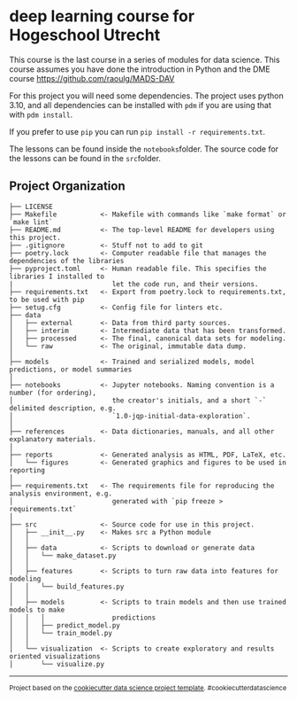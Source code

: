deep learning course for Hogeschool Utrecht
==============================

This course is the last course in a series of modules for data science.
This course assumes you have done the introduction in Python and the DME course https://github.com/raoulg/MADS-DAV

For this project you will need some dependencies.
The project uses python 3.10, and all dependencies can be installed with `pdm` if you are using that with `pdm install`.

If you prefer to use `pip` you can run `pip install -r requirements.txt`.

The lessons can be found inside the `notebooks`folder.
The source code for the lessons can be found in the `src`folder.


Project Organization
------------

    ├── LICENSE
    ├── Makefile           <- Makefile with commands like `make format` or `make lint`
    ├── README.md          <- The top-level README for developers using this project.
    ├── .gitignore         <- Stuff not to add to git
    ├── poetry.lock        <- Computer readable file that manages the dependencies of the libraries
    ├── pyproject.toml     <- Human readable file. This specifies the libraries I installed to
    |                         let the code run, and their versions.
    ├── requirements.txt   <- Export from poetry.lock to requirements.txt, to be used with pip
    ├── setug.cfg          <- Config file for linters etc.
    ├── data
    │   ├── external       <- Data from third party sources.
    │   ├── interim        <- Intermediate data that has been transformed.
    │   ├── processed      <- The final, canonical data sets for modeling.
    │   └── raw            <- The original, immutable data dump.
    │
    ├── models             <- Trained and serialized models, model predictions, or model summaries
    │
    ├── notebooks          <- Jupyter notebooks. Naming convention is a number (for ordering),
    │                         the creator's initials, and a short `-` delimited description, e.g.
    │                         `1.0-jqp-initial-data-exploration`.
    │
    ├── references         <- Data dictionaries, manuals, and all other explanatory materials.
    │
    ├── reports            <- Generated analysis as HTML, PDF, LaTeX, etc.
    │   └── figures        <- Generated graphics and figures to be used in reporting
    │
    ├── requirements.txt   <- The requirements file for reproducing the analysis environment, e.g.
    │                         generated with `pip freeze > requirements.txt`
    │
    ├── src                <- Source code for use in this project.
    │   ├── __init__.py    <- Makes src a Python module
    │   │
    │   ├── data           <- Scripts to download or generate data
    │   │   └── make_dataset.py
    │   │
    │   ├── features       <- Scripts to turn raw data into features for modeling
    │   │   └── build_features.py
    │   │
    │   ├── models         <- Scripts to train models and then use trained models to make
    │   │   │                 predictions
    │   │   ├── predict_model.py
    │   │   └── train_model.py
    │   │
    │   └── visualization  <- Scripts to create exploratory and results oriented visualizations
    │       └── visualize.py

--------

<p><small>Project based on the <a target="_blank" href="https://drivendata.github.io/cookiecutter-data-science/">cookiecutter data science project template</a>. #cookiecutterdatascience</small></p>
